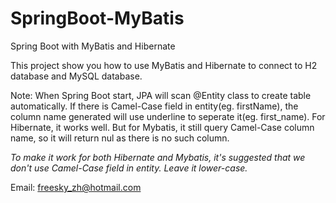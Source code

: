 # SpringBoot-MyBatis
Spring Boot with MyBatis and Hibernate

This project show you how to use MyBatis and Hibernate to connect to H2 database and MySQL database.

Note: When Spring Boot start, JPA will scan @Entity class to create table automatically. If there is Camel-Case field in entity(eg. firstName), the column name generated will use underline to seperate it(eg. first_name). For Hibernate, it works well. But for Mybatis, it still query Camel-Case column name, so it will return nul as there is no such column.

*To make it work for both Hibernate and Mybatis, it's suggested that we don't use Camel-Case field in entity. Leave it lower-case.*

Email: freesky_zh@hotmail.com
